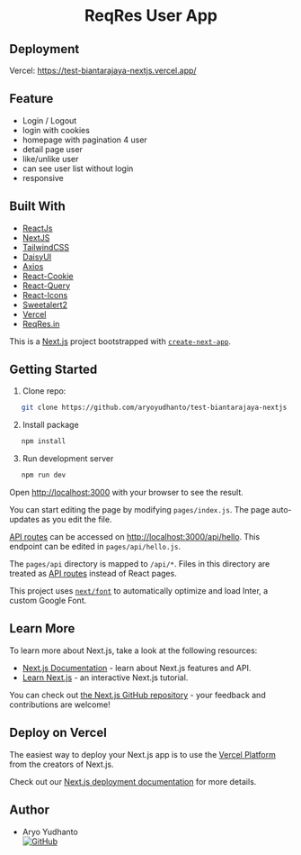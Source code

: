 <h1 align="center">ReqRes User App</h1>

## Deployment

Vercel: https://test-biantarajaya-nextjs.vercel.app/

## Feature

- Login / Logout
- login with cookies
- homepage with pagination 4 user
- detail page user
- like/unlike user
- can see user list without login
- responsive

## Built With

- [ReactJs](https://reactjs.org/)
- [NextJS](https://nextjs.org/)
- [TailwindCSS](https://tailwindcss.com/)
- [DaisyUI](https://daisyui.com/)
- [Axios](https://axios-http.com/)
- [React-Cookie](https://www.npmjs.com/package/react-cookie)
- [React-Query](https://www.npmjs.com/package/react-query)
- [React-Icons](https://react-icons.github.io/)
- [Sweetalert2](https://sweetalert2.github.io/)
- [Vercel](https://vercel.com/)
- [ReqRes.in](https://reqres.in/)



This is a [Next.js](https://nextjs.org/) project bootstrapped with [`create-next-app`](https://github.com/vercel/next.js/tree/canary/packages/create-next-app).

## Getting Started

1. Clone repo:

```sh
   git clone https://github.com/aryoyudhanto/test-biantarajaya-nextjs
```

2. Install package

```sh
   npm install
```

3. Run development server

```sh
   npm run dev
```

Open [http://localhost:3000](http://localhost:3000) with your browser to see the result.

You can start editing the page by modifying `pages/index.js`. The page auto-updates as you edit the file.

[API routes](https://nextjs.org/docs/api-routes/introduction) can be accessed on [http://localhost:3000/api/hello](http://localhost:3000/api/hello). This endpoint can be edited in `pages/api/hello.js`.

The `pages/api` directory is mapped to `/api/*`. Files in this directory are treated as [API routes](https://nextjs.org/docs/api-routes/introduction) instead of React pages.

This project uses [`next/font`](https://nextjs.org/docs/basic-features/font-optimization) to automatically optimize and load Inter, a custom Google Font.

## Learn More

To learn more about Next.js, take a look at the following resources:

- [Next.js Documentation](https://nextjs.org/docs) - learn about Next.js features and API.
- [Learn Next.js](https://nextjs.org/learn) - an interactive Next.js tutorial.

You can check out [the Next.js GitHub repository](https://github.com/vercel/next.js/) - your feedback and contributions are welcome!

## Deploy on Vercel

The easiest way to deploy your Next.js app is to use the [Vercel Platform](https://vercel.com/new?utm_medium=default-template&filter=next.js&utm_source=create-next-app&utm_campaign=create-next-app-readme) from the creators of Next.js.

Check out our [Next.js deployment documentation](https://nextjs.org/docs/deployment) for more details.

## Author

- Aryo Yudhanto <br> [![GitHub](https://img.shields.io/badge/Yudha-%23121011.svg?style=for-the-badge&logo=github&logoColor=white)](https://github.com/aryoyudhanto)
